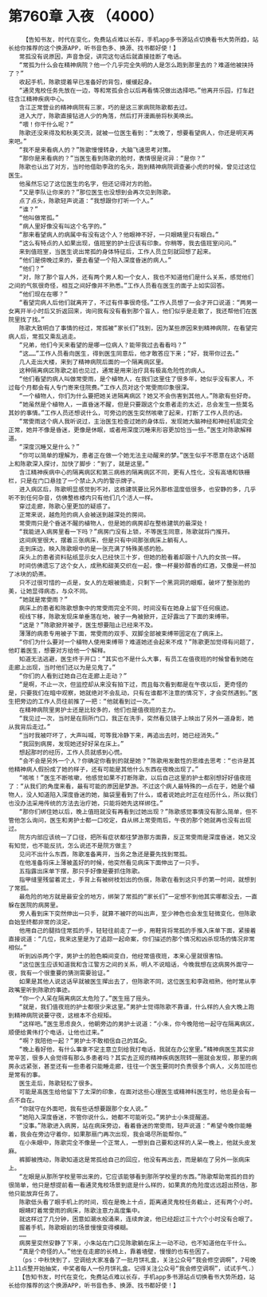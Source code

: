 # 第760章 入夜 （4000）
        【告知书友，时代在变化，免费站点难以长存，手机app多书源站点切换看书大势所趋，站长给你推荐的这个换源APP，听书音色多、换源、找书都好使！】
       常孤没有说原因，声音急促，讲完这句话后就直接挂断了电话。
       “常孤为什么会在精神病院？他一个几乎完全失明的人是怎么跑到那里去的？难道他被挟持了？”
       收起手机，陈歌提着早已准备好的背包，缓缓起身。
       “通灵鬼校任务先放在一边，等和常孤会合以后再看情况做出选择吧。”他离开乐园，打车赶往含江精神疾病中心。
       含江正常营业的精神病院有三家，巧的是这三家病院陈歌都去过。
       进入大厅，陈歌直接钻进人少的角落，然后打开漫画册将秋美唤出。
       “喂！你干什么呢？”
       陈歌还没来得及和秋美交流，就被一位医生看到：“太晚了，想要看望病人，你还是明天再来吧。”
       “我不是来看病人的？”陈歌慢慢转身，大脑飞速思考对策。
       “那你是来看病的？”当医生看到陈歌的脸时，表情很是诧异：“是你？”
       陈歌也认出了对方，当时他借助李政的名头，跑到精神病院调查姜小虎的时候，曾见过这位医生。
       他虽然忘记了这位医生的名字，但还记得对方的脸。
       “又是李队让你来的？”那位医生也没想到会再次见到陈歌。
       点了点头，陈歌轻声说道：“我想跟你打听一个人。”
       “谁？”
       “他叫做常孤。”
       “病人里好像没有叫这个名字的。”
       “那来看望病人的病属中有没有这个人？他眼神不好，一只眼睛里只有眼白。”
       “这么有特点的人如果出现，值班室的护士应该有印象。你稍等，我去值班室问问。”
       来到值班室，当医生说出常孤的身体特征后，工作人员立刻就回想了起来。
       “他们是傍晚过来的，要去看望一个陷入深度昏迷的病人。”
       “他们？”
       “对，除了那个盲人外，还有两个男人和一个女人，我也不知道他们是什么关系，感觉他们之间的气氛很奇怪，相互之间好像并不熟悉。”工作人员看在医生的面子上如实回答。
       “他们现在在哪？”
       “看望完病人后他们就离开了，不过有件事很奇怪。”工作人员想了一会才开口说道：“两男一女离开半小时后又折返回来，询问我有没有看到那个盲人，他们似乎是走散了，我还帮他们在医院里找了找。”
       陈歌大致明白了事情的经过，常孤被“家长们”找到，因为某些原因来到精神病院，在看望完病人后，常孤又乘乱逃走。
       “兄弟，他们今天来看望的是哪一位病人？能带我过去看看吗？”
       “这……”工作人员看向医生，得到医生同意后，他才敢答应下来；“好，我带你过去。”
       几人走出大楼，来到了精神病院后面的一个隔离病区里。
       这种隔离病区陈歌之前也见过，通常是用来治疗具有极高危险性的病人。
       “他们看望的病人叫做常雯雨，是个植物人，在我们这里住了很多年，她似乎没有家人，不过每个月都会有人专门寄来住院费。”工作人员对这个常雯雨印象很深。
       “一个植物人，你们为什么要把她关进隔离病区？她又不会伤害到其他人。”陈歌有些好奇。
       “她虽然是个植物人，一直昏迷不醒，但是只要跟这个女患者走的太近，总会发生一些莫名其妙的事情。”工作人员还想说什么，可旁边的医生突然咳嗽了起来，打断了工作人员的话。
       “常雯雨这个病人我听说过，主治医生检查过她的身体后，发现她大脑神经和神经机能完全正常，她并不像是昏迷，更像是休眠，或者用深度沉睡来形容更加恰当一些。”医生对陈歌解释道。
       “深度沉睡又是什么？”
       “你可以简单的理解为，患者正在做一个她无法主动醒来的梦。”医生似乎不愿意在这个话题上和陈歌深入探讨，加快了脚步：“到了，就是这里。”
       含江精神疾病中心的隔离病区和第三病栋的隔离病区不同，更有人性化，没有高墙和铁栅栏，只是在门口悬挂了一个禁止入内的警示牌子。
       进入病区后，陈歌明显感觉到不对，这栋建筑要比另外那栋温度低很多，也安静的多，几乎听不到任何杂音，仿佛整栋楼内只有他们几个活人一样。
       穿过走廊，陈歌心里更加的疑惑了。
       正常来说，越危险的病人会被送到越深处的房间。
       常雯雨只是个昏迷不醒的植物人，但是她的病房却在整栋建筑的最深处！
       “我能进入病房里看一下吗？”病房门没有上锁，不等医生同意，陈歌就将门推开。
       这间病室很大，摆着三张病床，但是只有中间那张病床上躺有人。
       走到床边，映入陈歌眼中的是一张充满了特殊美感的脸。
       床头上的患者资料贴纸显示女人已经快三十岁，但她的脸看着却跟十八九的女孩一样。
       时间仿佛遗忘了这个女人，成熟和甜美交织在一起，像一杯曼妙醇香的红酒，又像是一杯加了冰块的奶茶。
       只不过很可惜的一点是，女人的左眼被摘走，只剩下一个黑洞洞的眼眶，破坏了整张脸的美，让她显得病态，与众不同。
       “她就是常雯雨？”
       病床上的患者和陈歌想象中的常雯雨完全不同，时间没有在她身上留下任何痕迹。
       视线下移，陈歌发现床单垂落在地，被子一角被掀开，正好露出了下面的束缚带。
       “这是？”陈歌掀开被子，医生想要阻止已经来不及。
       薄薄的病患专用被子下面，常雯雨的双手、双脚全部被束缚带固定在了病床上。
       “你们为什么要对一个植物人使用束缚带？难道她还会起来不成？”陈歌更加觉得有问题了，他盯着医生，想要对方给他一个解释。
       知道无法逃避，医生终于开口：“其实也不是什么大事，有员工在值夜班的时候曾看到她在走廊上出现，当时他们还以为是见鬼了。”
       “你们的人看到过她自己在走廊上走动？”
       “是啊，不止一次，但监控却从来没有拍下过，而且每次看到都是在午夜以后，更奇怪的是，只要我们在暗中观察，她就绝对不会乱动，只有在谁都不注意的情况下，才会突然遇到。”医生把旁边的工作人员往前推了一把：“他就看到过一次。”
       在精神病院里男护士还是比较多的，他们也是值夜班的主力。
       “我见过一次，当时是在厕所门口，我正在洗手，突然看见镜子上映出了另外一道身影，她从我背后走过。”
       “当时我被吓坏了，大声叫喊，可等我冷静下来，再追出去时，她已经消失。”
       “我回到病房，发现她还好好呆在床上。”
       想起那时的经历，工作人员就感到心慌。
       “会不会是另外一个人？你确定你看到的就是她？”陈歌用发散性的思维去思考：“也许是其他精神病人假扮成了她的样子，还有可能是其他什么东西在夜晚出现了。”
       “咳咳！”医生不断咳嗽，他感觉如果不打断陈歌，以后自己这里的护士都别想好好值夜班了：“从我们的角度来看，最有可能的原因是梦游。不过这个病人最特殊的一点在于，她是个植物人，没人知道陷入深度昏迷的她，脑袋里看到了什么，或者说她此时正在经历什么，所以我们也没办法采用传统的方法去治疗她，只能将她先这样绑住。”
       “那你们绑住她以后，晚上值班就没有再看到过她出现？”陈歌感觉事情没有那么简单，但不管他怎么询问，医生和男护士都一口咬定，自从绑上常雯雨后，午夜的那个她就再也没有出现过。
       院方内部应该统一了口径，把所有症状都往梦游那方面靠，反正常雯雨是深度昏迷，她又没有知觉，也不能反抗，怎么说还不是院方做主？
       见问不出什么东西，陈歌准备离开，当务之急还是要先找到常孤。
       在他准备将床上薄被盖好的时候，他突然看见病床下面伸出了一只手。
       五指露出床单下摆，那只手好像是要抓住陈歌。
       指甲缝里残留着泥土，手背上有被树枝划出的伤痕，陈歌在看到这只手的第一时间，就想到了常孤。
       最危险的地方就是最安全的地方，绑架了常孤的“家长们”一定想不到他其实哪都没去，一直躲在医院的病房里。
       旁人看到床下突然伸出一只手，就算不被吓的叫出声，至少神色也会发生轻微变化，但陈歌自始至终都非常的淡定。
       他用自己的腿挡住常孤的手，轻轻往前走了一步，用鞋背将常孤的手推入床单下面，紧接着直接说道：“几位，我来这里是为了追踪一起命案，你们描述的那个情况和凶杀现场的情况非常相似。”
       听到凶杀两个字，男护士的脸色瞬间变白，他经常值夜班，本来心里就很害怕。
       “这位医生应该知道我和含江警方之间的关系，明人不说暗话，今晚我想在这病房外面守一夜，我有一个很重要的猜测需要验证。”
       如果是其他人说这话早就被医生撵出去了，但陈歌不同，这位医生和李政相熟，他时常从李政嘴里听到陈歌的事迹。
       “你一个人呆在隔离病区太危险了。”医生摇了摇头。
       “就是，我们值夜班的护士都很少来这里。”男护士觉得陈歌不靠谱，什么样的人会大晚上跑到精神病院说要守夜，这根本不合规矩。
       “这样吧。”医生思虑良久，他朝旁边的男护士说道：“小朱，你今晚陪他一起守在隔离病区，顺便给黄伟打个电话，让他也过来。”
       “啊？我陪他一起？”男护士不敢相信自己的耳朵。
       “晚上看好他，有什么事拿不定主意立刻给我打电话，我就在办公室里。”精神病医生其实非常辛苦，很多人会觉得有那么多患者吗？其实去正规的精神疾病医院转一圈就会发现，那里的病房永远紧张，甚至还有一些患者只能睡走廊，往往一个医生要同时负责很多个病人，义务加班也是常有的事。
       医生走后，陈歌轻松了很多。
       可能是高医生给他留下了太深的印象，在面对这些心理医生或精神科医生时，他总是会有一点不自在。
       “你就守在外面吧，我有些话想要跟那个女人说。”
       “她陷入深度昏迷，不管你说什么，她都不可能听见。”男护士小朱提醒道。
       “没事。”陈歌进入病房，站在病床旁边，看着昏迷的常雯雨，轻声说道：“希望今晚你能睡着，我会在旁边守着你，如果那扇门再次出现，我会竭尽所能帮你。”
       在小朱眼中，陈歌完全不像是一个正常人，一想到自己要和这样的人呆一晚上，他就头皮发麻。
       裤脚被拽动，陈歌知道这是常孤给自己的回应，他没有再出去，而是躺在了另外一张病床上。
       “左眼是从那所学校里带出来的，它应该能够看到那所学校里的东西。”陈歌帮助常孤的目的很简单，他只是想提前看一看通灵鬼校场景到底是什么样的，如果真的危险度远远超出预估，那他只能放弃任务了。
       陈歌低头看了眼手机上的时间，现在是晚上十点，距离通灵鬼校任务截止，还有两个小时。
       眼睛盯着常雯雨的病床，陈歌注意力高度集中。
       就这样过了几分钟，困意如潮水般涌来，连续奔波，他已经超过三十六个小时没有合眼了。
       握着手机，陈歌眼前的场景慢慢变得模糊。
       ……
       病房里突然安静了下来，小朱站在门口见陈歌躺在床上一动不动，也不知道他在干什么。
       “真是个奇怪的人。”他坐在走廊的长椅上，靠着墙壁，慢慢的也有些困了。
       （ps：中秋快到了，空调给大家准备了一批月饼礼盒，关注公众号“我会修空调啊”，7号晚上11点整开始抽奖，中奖者每人一份月饼礼盒。记得关注公众号“我会修空调啊”，试试手气.）
       【告知书友，时代在变化，免费站点难以长存，手机app多书源站点切换看书大势所趋，站长给你推荐的这个换源APP，听书音色多、换源、找书都好使！】